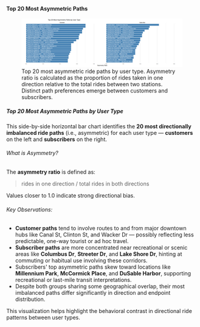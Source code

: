 #### Top 20 Most Asymmetric Paths

<figure class="float-right">
  <a href="../images/Top_20_Most_Asymmetric_Paths.png" target="_blank" title="Select image to open full sized chart">
  <img src="../images/thumbnails/Top_20_Most_Asymmetric_Paths.png" alt=" Side-by-side horizontal bar charts showing the top 20 most asymmetric bike path pairs for customers (left) and subscribers (right). Each bar represents a directional path with a high imbalance between ride counts in one direction versus the reverse.">
  </a>
  <figcaption>
   Top 20 most asymmetric ride paths by user type. Asymmetry ratio is calculated as the proportion of rides taken in one direction relative to the total rides between two stations. Distinct path preferences emerge between customers and subscribers.
  </figcaption>
</figure>

##### Top 20 Most Asymmetric Paths by User Type

This side-by-side horizontal bar chart identifies the **20 most directionally imbalanced ride paths** (i.e., asymmetric) for each user type — **customers** on the left and **subscribers** on the right.

###### What is Asymmetry?
The **asymmetry ratio** is defined as:
> rides in one direction / total rides in both directions

Values closer to 1.0 indicate strong directional bias.

###### Key Observations:
- **Customer paths** tend to involve routes to and from major downtown hubs like Canal St, Clinton St, and Wacker Dr — possibly reflecting less predictable, one-way tourist or ad hoc travel.
- **Subscriber paths** are more concentrated near recreational or scenic areas like **Columbus Dr**, **Streeter Dr**, and **Lake Shore Dr**, hinting at commuting or habitual use involving these corridors.
- Subscribers' top asymmetric paths skew toward locations like **Millennium Park**, **McCormick Place**, and **DuSable Harbor**, supporting recreational or last-mile transit interpretations.
- Despite both groups sharing some geographical overlap, their most imbalanced paths differ significantly in direction and endpoint distribution.

This visualization helps highlight the behavioral contrast in directional ride patterns between user types.

